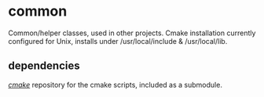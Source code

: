 # common
Common/helper classes, used in other projects. 
Cmake installation currently configured for Unix, installs under /usr/local/include & /usr/local/lib.

## dependencies

[*cmake*](https://github.com/andleb/cmake) repository for the cmake scripts, included as a submodule.

